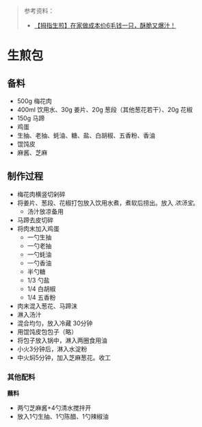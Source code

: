 > 参考资料：
>
> - [【拇指生煎】在家做成本价6毛钱一只，酥脆又爆汁！](https://www.bilibili.com/video/BV1Ze4y1b7LC)

# 生煎包

## 备料

- 500g 梅花肉
- 400ml 饮用水、30g 姜片、20g 葱段（其他葱花若干）、20g 花椒
- 150g 马蹄
- 鸡蛋
- 生抽、老抽、蚝油、糖、盐、白胡椒、五香粉、香油
- 馄饨皮
- 麻酱、芝麻



## 制作过程

- 梅花肉横竖切剁碎
- 将姜片、葱段、花椒打包放入饮用水煮，煮软后捞出。放入 *浓汤宝*。
  - 汤汁放凉备用
- 马蹄去皮切碎
- 将肉末加入鸡蛋
  - 一勺生抽
  - 一勺老抽
  - 一勺蚝油
  - 一勺香油
  - 半勺糖
  - 1/3 勺盐
  - 1/4 白胡椒
  - 1/4 五香粉
- 肉末混入葱花、马蹄沫
- 淋入汤汁
- 混合均匀，放入冷藏 30分钟
- 用馄饨皮包包子（略）
- 将包子放入锅中，淋入两圈食用油
- 小火3分钟后，淋入水淀粉
- 中火焖5分钟，加入芝麻葱花。收工



### 其他配料

**蘸料**

- 两勺芝麻酱+4勺清水搅拌开
- 放入1勺生抽、1勺陈醋、1勺辣椒油

